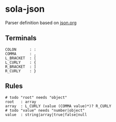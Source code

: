 # sola-json
Parser definition based on [json.org](https://www.json.org/json-en.html)

## Terminals
```
COLON      : :
COMMA      : ,
L_BRACKET  : [
L_CURLY    : {
R_BRACKET  : ]
R_CURLY    : }
```

## Rules
```
# todo "root" needs "object"
root   : array
array  : L_CURLY (value (COMMA value)*)? R_CURLY
# todo "value" needs "number|object"
value  : string|array|true|false|null
```
